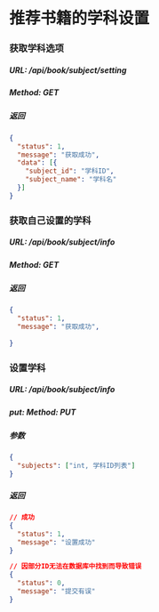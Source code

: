 # 推荐书籍的学科设置


### 获取学科选项
##### URL: /api/book/subject/setting
##### Method: GET
##### 返回

```json
{
  "status": 1,
  "message": "获取成功",
  "data": [{
    "subject_id": "学科ID",
    "subject_name": "学科名"
  }]
}
```


### 获取自己设置的学科
##### URL: /api/book/subject/info
##### Method: GET
##### 返回

```json
{
  "status": 1,
  "message": "获取成功",
  
}
```


### 设置学科
##### URL: /api/book/subject/info
##### put: Method: PUT
##### 参数

```json
{
  "subjects": ["int, 学科ID列表"]
}
```

##### 返回

```json
// 成功
{
  "status": 1,
  "message": "设置成功"
}
```

```json
// 因部分ID无法在数据库中找到而导致错误
{
  "status": 0,
  "message": "提交有误"
}
```
